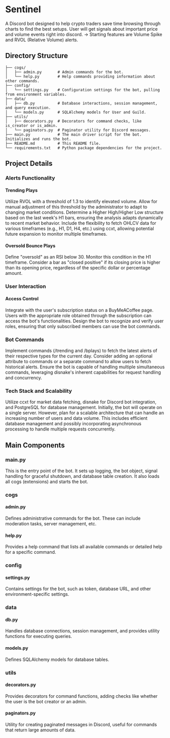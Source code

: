 # Sentinel

A Discord bot designed to help crypto traders save time browsing through charts to find the best setups.
User will get signals about important price and volume events right into discord.
-> Starting features are Volume Spike and RVOL (Relative Volume) alerts.

## Directory Structure

```
├── cogs/
│   ├── admin.py       # Admin commands for the bot.
│   └── help.py        # Help commands providing information about other commands.
├── config/
│   └── settings.py    # Configuration settings for the bot, pulling from environment variables.
├── data/
│   ├── db.py          # Database interactions, session management, and query execution.
│   └── models.py      # SQLAlchemy models for User and Guild.
├── utils/
│   ├── decorators.py  # Decorators for command checks, like is_creator or is_admin.
│   └── paginators.py  # Paginator utility for Discord messages.
├── main.py            # The main driver script for the bot. Initializes and runs the bot.
├── README.md          # This README file.
└── requirements.txt   # Python package dependencies for the project.

```

## Project Details
### Alerts Functionality
#### Trending Plays
Utilize RVOL with a threshold of 1.3 to identify elevated volume. Allow for manual adjustment of this threshold by the administrator to adapt to changing market conditions.
Determine a Higher High/Higher Low structure based on the last week's H1 bars, ensuring the analysis adapts dynamically to recent market behavior.
Include the flexibility to fetch OHLCV data for various timeframes (e.g., H1, D1, H4, etc.) using ccxt, allowing potential future expansion to monitor multiple timeframes.

#### Oversold Bounce Plays
Define "oversold" as an RSI below 30. Monitor this condition in the H1 timeframe.
Consider a bar as "closed positive" if its closing price is higher than its opening price, regardless of the specific dollar or percentage amount.

### User Interaction
#### Access Control
Integrate with the user's subscription status on a BuyMeACoffee page. Users with the appropriate role obtained through the subscription can access the bot's functionalities.
Design the bot to recognize and verify user roles, ensuring that only subscribed members can use the bot commands.

### Bot Commands
Implement commands (/trending and /bplays) to fetch the latest alerts of their respective types for the current day.
Consider adding an optional attribute to commands or a separate command to allow users to fetch historical alerts.
Ensure the bot is capable of handling multiple simultaneous commands, leveraging disnake's inherent capabilities for request handling and concurrency.

### Tech Stack and Scalability
Utilize ccxt for market data fetching, disnake for Discord bot integration, and PostgreSQL for database management.
Initially, the bot will operate on a single server. However, plan for a scalable architecture that can handle an increasing number of users and data volume. This includes efficient database management and possibly incorporating asynchronous processing to handle multiple requests concurrently.


## Main Components

### main.py

This is the entry point of the bot. It sets up logging, the bot object, signal handling for graceful shutdown, and database table creation. It also loads all cogs (extensions) and starts the bot.

### cogs

#### admin.py

Defines administrative commands for the bot. These can include moderation tasks, server management, etc.

#### help.py

Provides a help command that lists all available commands or detailed help for a specific command.

### config

#### settings.py

Contains settings for the bot, such as token, database URL, and other environment-specific settings.

### data

#### db.py

Handles database connections, session management, and provides utility functions for executing queries.

#### models.py

Defines SQLAlchemy models for database tables.

### utils

#### decorators.py

Provides decorators for command functions, adding checks like whether the user is the bot creator or an admin.

#### paginators.py

Utility for creating paginated messages in Discord, useful for commands that return large amounts of data.
